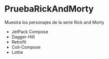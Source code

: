 # PruebaRickAndMorty
Muestra los personajes de la serie Rick and Morty

* JetPack Compose
* Dagger-Hilt
* Retrofit
* Coil-Compose 
* Lottie


